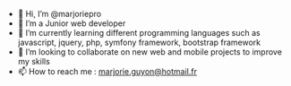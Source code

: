 - 👋 Hi, I’m @marjoriepro
- 👀 I’m a Junior web developer
- 🌱 I’m currently learning different programming languages such as javascript, jquery, php, symfony framework, bootstrap framework
- 💞️ I’m looking to collaborate on new web and mobile projects to improve my skills
- 📫 How to reach me : marjorie.guyon@hotmail.fr

<!---
marjoriepro/marjoriepro is a ✨ special ✨ repository because its `README.md` (this file) appears on your GitHub profile.
You can click the Preview link to take a look at your changes.
--->
